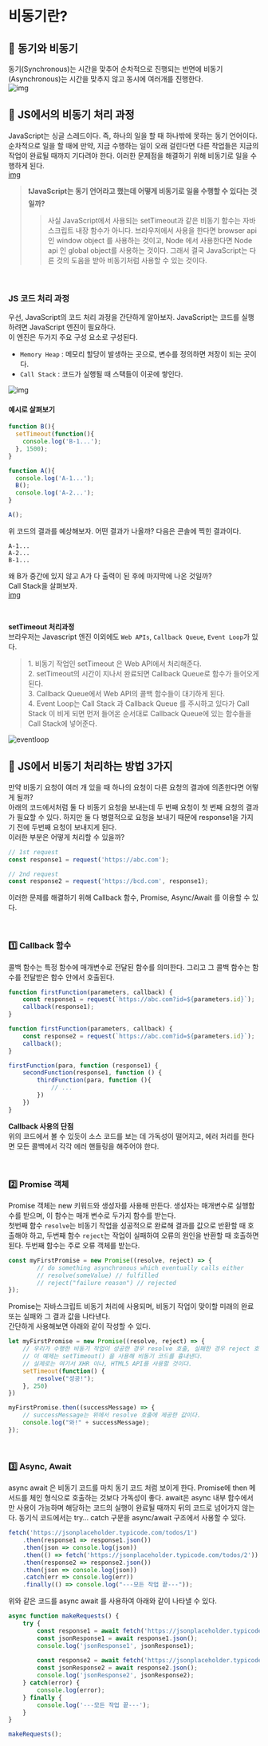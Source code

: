 # 비동기란?
## 🧡 동기와 비동기
동기(Synchronous)는 시간을 맞추어 순차적으로 진행되는 반면에  비동기(Asynchronous)는 시간을 맞추지 않고 동시에 여러개를 진행한다.   
![img](https://velog.velcdn.com/images%2Fyangddu%2Fpost%2Ff6a3a5be-59e9-4fb7-9074-966bc8b61574%2F%E1%84%83%E1%85%A9%E1%86%BC%E1%84%80%E1%85%B5%E1%84%87%E1%85%B5%E1%84%83%E1%85%A9%E1%86%BC%E1%84%80%E1%85%B52.jpeg)


## 🧡 JS에서의 비동기 처리 과정
JavaScript는 싱글 스레드이다. 즉, 하나의 일을 할 때 하나밖에 못하는 동기 언어이다. 순차적으로 일을 할 때에 만약, 지금 수행하는 일이 오래 걸린다면 다른 작업들은 지금의 작업이 완료될 때까지 기다려야 한다. 이러한 문제점을 해결하기 위해 비동기로 일을 수행하게 된다.   
[img]()


> **❗JavaScript는 동기 언어라고 했는데 어떻게 비동기로 일을 수행할 수 있다는 것일까?**   
>> 사실 JavaScript에서 사용되는 setTimeout과 같은 비동기 함수는 자바스크립트 내장 함수가 아니다. 브라우저에서 사용을 한다면 browser api인 window object 를 사용하는 것이고, Node 에서 사용한다면 Node api 인 global object를 사용하는 것이다.
그래서 결국 JavaScript는 다른 것의 도움을 받아 비동기처럼 사용할 수 있는 것이다.
   
<br>

### JS 코드 처리 과정
우선, JavaScript의 코드 처리 과정을 간단하게 알아보자. JavaScript는 코드를 실행하려면 JavaScript 엔진이 필요하다.   
이 엔진은 두가지 주요 구성 요소로 구성된다.   

- `Memory Heap` : 메모리 할당이 발생하는 곳으로, 변수를 정의하면 저장이 되는 곳이다.   
- `Call Stack` : 코드가 실행될 때 스택들이 이곳에 쌓인다.  

![img](https://miro.medium.com/v2/resize:fit:1400/format:webp/0*Q6kamkgcFVopQWeR.png)

#### 예시로 살펴보기
``` javascript
function B(){
  setTimeout(function(){
    console.log('B-1...');
  }, 1500);
}

function A(){
  console.log('A-1...');
  B();
  console.log('A-2...');
}

A();
```
위 코드의 결과를 예상해보자. 어떤 결과가 나올까?
다음은 콘솔에 찍힌 결과이다.
```
A-1...
A-2...
B-1...
```
왜 B가 중간에 있지 않고 A가 다 출력이 된 후에 마지막에 나온 것일까?  
Call Stack을 살펴보자.   
[img](callstack)

<br>

**setTimeout 처리과정**   
브라우저는 Javascript 엔진 이외에도 `Web APIs`, `Callback Queue`, `Event Loop`가 있다.
> 1️. 비동기 작업인 setTimeout 은 Web API에서 처리해준다.   
> 2️. setTimeout의 시간이 지나서 완료되면 Callback Queue로 함수가 들어오게 된다.    
> 3️. Callback Queue에서 Web API의 콜백 함수들이 대기하게 된다.   
> 4️. Event Loop는 Call Stack 과 Callback Queue 를 주시하고 있다가 Call Stack 이 비게 되면 먼저 들어온 순서대로 Callback Queue에 있는 함수들을 Call Stack에 넣어준다.

![eventloop](https://miro.medium.com/v2/resize:fit:1400/format:webp/1*4lHHyfEhVB0LnQ3HlhSs8g.png)


## 🧡 JS에서 비동기 처리하는 방법 3가지
만약 비동기 요청이 여러 개 있을 때 하나의 요청이 다른 요청의 결과에 의존한다면 어떻게 될까?   
아래의 코드에서처럼 둘 다 비동기 요청을 보내는데 두 번째 요청이 첫 번째 요청의 결과가 필요할 수 있다. 하지만 둘 다 병렬적으로 요청을 보내기 때문에 response1을 가지기 전에 두번째 요청이 보내지게 된다.   
이러한 부분은 어떻게 처리할 수 있을까?
``` javascript
// 1st request
const response1 = request('https://abc.com');

// 2nd request
const response2 = request('https://bcd.com', response1);
```
이러한 문제를 해결하기 위해 Callback 함수, Promise, Async/Await 를 이용할 수 있다.

<br>

### 1️⃣ Callback 함수
콜백 함수는 특정 함수에 매개변수로 전달된 함수를 의미한다. 그리고 그 콜백 함수는 함수를 전달받은 함수 안에서 호출된다.
``` javascript
function firstFunction(parameters, callback) {
	const response1 = request(`https://abc.com?id=${parameters.id}`);
	callback(response1);
}

function firstFunction(parameters, callback) {
	const response2 = request(`https://abc.com?id=${parameters.id}`);
	callback();
}

firstFunction(para, function (response1) {
	secondFunction(response1, function () {
		thirdFunction(para, function (){
			// ...
		})
	})
}
```
**Callback 사용의 단점**   
위의 코드에서 볼 수 있듯이 소스 코드를 보는 데 가독성이 떨어지고, 에러 처리를 한다면 모든 콜백에서 각각 에러 핸들링을 해주어야 한다.

<br>

### 2️⃣ Promise 객체
Promise 객체는 new 키워드와 생성자를 사용해 만든다. 생성자는 매개변수로 실행함수를 받으며, 이 함수는 매개 변수로 두가지 함수를 받는다.  
첫번째 함수 `resolve`는 비동기 작업을 성공적으로 완료해 결과를 값으로 반환할 때 호출해야 하고, 두번째 함수 `reject`는 작업이 실패하여 오류의 원인을 반환할 때 호출하면된다. 두번째 함수는 주로 오류 객체를 받는다.    
``` javascript
const myFirstPromise = new Promise((resolve, reject) => {
		// do something asynchronous which eventually calls either
		// resolve(someValue) // fulfilled
		// reject("failure reason") // rejected
});
```
Promise는 자바스크립트 비동기 처리에 사용되며, 비동기 작업이 맞이할 미래의 완료 또는 실패와 그 결과 값을 나타낸다.   
간단하게 사용해보면 아래와 같이 작성할 수 있다.
``` javascript
let myFirstPromise = new Promise((resolve, reject) => {
	// 우리가 수행한 비동기 작업이 성공한 경우 resolve 호출, 실패한 경우 reject 호출
	// 이 예제는 setTimeout() 을 사용해 비동기 코드를 흉내낸다.
	// 실제로는 여기서 XHR 이나, HTML5 API를 사용할 것이다.
	setTimeout(function() {
		resolve("성공!");
	}, 250)
})

myFirstPromise.then((successMessage) => {
	// successMessage는 위에서 resolve 호출에 제공한 값이다.
	console.log("와!" + successMessage);
});
```


<br>

### 3️⃣ Async, Await
async await 은 비동기 코드를 마치 동기 코드 처럼 보이게 한다. Promise에 then 메서드를 체인 형식으로 호출하는 것보다 가독성이 좋다. await은 async 내부 함수에서만 사용이 가능하며 해당하는 코드의 실행이 완료될 때까지 뒤의 코드로 넘어가지 않는다. 동기식 코드에서는 try… catch 구문을 async/await 구조에서 사용할 수 있다. 
```javascript
fetch('https://jsonplaceholder.typicode.com/todos/1')
	.then(response1 => response1.json())
	.then(json => console.log(json))
	.then(() => fetch('https://jsonplaceholder.typicode.com/todos/2'))
	.then(response2 => response2.json())
	.then(json => console.log(json))
	.catch(err => console.log(err))
	.finally(() => console.log("---모든 작업 끝---"));
```

위와 같은 코드를 async await 를 사용하여 아래와 같이 나타낼 수 있다.

``` javascript
async function makeRequests() {
	try {
		const response1 = await fetch('https://jsonplaceholder.typicode.com/todos/1')
		const jsonResponse1 = await response1.json();
		console.log('jsonResponse1', jsonResponse1);
		
		const response2 = await fetch('https://jsonplaceholder.typicode.com/todos/2');
		const jsonResponse2 = await response2.json();
		console.log('jsonResponse2', jsonResponse2);
	} catch(error) {
		console.log(error);
	} finally {
		console.log('---모든 작업 끝---');
	}	
}

makeRequests();
```
